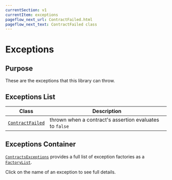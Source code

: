 ```yaml
---
currentSection: v1
currentItem: exceptions
pageflow_next_url: ContractFailed.html
pageflow_next_text: ContractFailed class
---
```


# Exceptions

## Purpose

These are the exceptions that this library can throw.

## Exceptions List

Class | Description
------|------------
[`ContractFailed`](ContractFailed.html) | thrown when a contract's assertion evaluates to `false`

## Exceptions Container

[`ContractsExceptions`](ContractsExceptions.html) provides a full list of exception factories as a [`FactoryList`](http://ganbarodigital.github.io/php-mv-di-containers/V1/Interfaces/FactoryList.html).

Click on the name of an exception to see full details.
